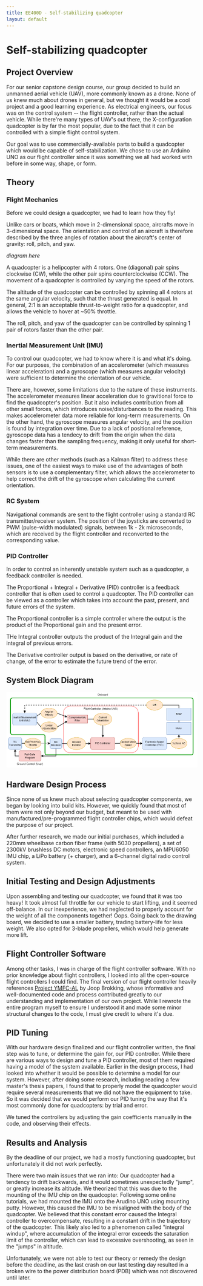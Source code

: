 ```yaml
---
title: EE400D - Self-stabilizing quadcopter
layout: default
---
```

# Self-stabilizing quadcopter #

## Project Overview ##

For our senior capstone design course, our group decided to build an unmanned aerial vehicle (UAV), more commonly known as a drone. None of us knew much about drones in general, but we thought it would be a cool project and a good learning experience. As electrical engineers, our focus was on the control system -- the flight controller, rather than the actual vehicle. While there're many types of UAV's out there, the X-configuration quadcopter is by far the most popular, due to the fact that it can be controlled with a simple flight control system.

Our goal was to use commercially-available parts to build a quadcopter which would be capable of self-stabilization. We chose to use an Arduino UNO as our flight controller since it was something we all had worked with before in some way, shape, or form. 

## Theory ##

### Flight Mechanics ###

Before we could design a quadcopter, we had to learn how they fly!

Unlike cars or boats, which move in 2-dimensional space, aircrafts move in 3-dimensional space. The orientation and control of an aircraft is therefore described by the three angles of rotation about the aircraft's center of gravity: roll, pitch, and yaw.

<i>diagram here</i>

A quadcopter is a helipcopter with 4 rotors. One (diagonal) pair spins clockwise (CW), while the other pair spins counterclockwise (CCW). The movement of a quadcopter is controlled by varying the speed of the rotors.

The altitude of the quadcopter can be controlled by spinning all 4 rotors at the same angular velocity, such that the thrust generated is equal. In general, 2:1 is an acceptable thrust-to-weight ratio for a quadcopter, and allows the vehicle to hover at ~50% throttle.

The roll, pitch, and yaw of the quadcopter can be controlled by spinning 1 pair of rotors faster than the other pair.

### Inertial Measurement Unit (IMU) ###

To control our quadcopter, we had to know where it is and what it's doing. For our purposes, the combination of an accelerometer (which measures linear acceleration) and a gyroscope (which measures angular velocity) were sufficient to determine the orientation of our vehicle.

There are, however, some limitations due to the nature of these instruments. The accelerometer measures linear acceleration due to gravitional force to find the quadcopter's position. But it also includes contribution from all other small forces, which introduces noise/disturbances to the reading. This makes accelerometer data more reliable for long-term measurements. On the other hand, the gyroscope measures angular velocity, and the position is found by integration over time. Due to a lack of positional reference, gyroscope data has a tendecy to drift from the origin when the data changes faster than the sampling frequency, making it only useful for short-term measurements.

While there are other methods (such as a Kalman filter) to address these issues, one of the easiest ways to make use of the advantages of both sensors is to use a complementary filter, which allows the accelerometer to help correct the drift of the gyroscope when calculating the current orientation.

### RC System ###

Navigational commands are sent to the flight controller using a standard RC transmitter/receiver system. The position of the joysticks are converted to PWM (pulse-width modulated) signals, between 1k - 2k microseconds, which are received by the flight controller and reconverted to the corresponding value. 

### PID Controller ###

In order to control an inherently unstable system such as a quadcopter, a feedback controller is needed. 

The Proportional + Integral + Derivative (PID) controller is a feedback controller that is often used to control a quadcopter. The PID controller can be viewed as a controller which takes into account the past, present, and future errors of the system.

The Proportional controller is a simple controller where the output is the product of the Proportional gain and the present error.

THe Integral controller outputs the product of the Integral gain and the integral of previous errors.

The Derivative controller output is based on the derivative, or rate of change, of the error to estimate the future trend of the error.

## System Block Diagram ##

<img src="/projects/quadcopter/blockdiagram.png">

## Hardware Design Process ##

Since none of us knew much about selecting quadcopter components, we began by looking into build kits. However, we quickly found that most of them were not only beyond our budget, but meant to be used with manufactured/pre-programmed flight controller chips, which would defeat the purpose of our project.

After further research, we made our initial purchases, which included a 220mm wheelbase carbon fiber frame (with 5030 propellers), a set of 2300kV brushless DC motors, electronic speed controllers, an MPU6050 IMU chip, a LiPo battery (+ charger), and a 6-channel digital radio control system.

## Initial Testing and Design Adjustments ##

Upon assembling and testing our quadcopter, we found that it was too heavy! It took almost full throttle for our vehicle to start lifting, and it seemed off-balance. In our inexperience, we had neglected to properly account for the weight of all the components together! Oops. Going back to the drawing board, we decided to use a smaller battery, trading battery-life for less weight. We also opted for 3-blade propellers, which would help generate more lift.

## Flight Controller Software ##

Among other tasks, I was in charge of the flight controller software. With no prior knowledge about flight controllers, I looked into all the open-source flight controllers I could find. The final version of our flight controller heavily references <a href="http://www.brokking.net/ymfc-al_main.html">Project YMFC-AL</a> by Joop Brokking, whose informative and well-documented code and process contributed greatly to our understanding and implementation of our own project. While I rewrote the entire program myself to ensure I understood it and made some minor structural changes to the code, I must give credit to where it's due.

## PID Tuning ##

With our hardware design finalized and our flight controller written, the final step was to tune, or determine the gain for, our PID controller. While there are various ways to design and tune a PID controller, most of them required having a model of the system available. Earlier in the design process, I had looked into whether it would be possible to determine a model for our system. However, after doing some research, including reading a few master's thesis papers, I found that to properly model the quadcopter would require several measurements that we did not have the equipment to take. So it was decided that we would perform our PID tuning the way that it's most commonly done for quadcopters: by trial and error.

We tuned the controllers by adjusting the gain coefficients manually in the code, and observing their effects.

## Results and Analysis ##

By the deadline of our project, we had a mostly functioning quadcopter, but unfortunately it did not work perfectly.

There were two main issues that we ran into: Our quadcopter had a tendency to drift backwards, and it would sometimes unexpectedly "jump", or greatly increase its altitude. We theorized that this was due to the mounting of the IMU chip on the quadcopter. Following some online tutorials, we had mounted the IMU onto the Arudino UNO using mounting putty. However, this caused the IMU to be misaligned with the body of the quadcopter. We believed that this constant error caused the Integral controller to overcompensate, resulting in a constant drift in the trajectory of the quadcopter. This likely also led to a phenomenon called "integral windup", where accumulation of the integral error exceeds the saturation limit of the controller, which can lead to excessive overshooting, as seen in the "jumps" in altitude.

Unfortunately, we were not able to test our theory or remedy the design before the deadline, as the last crash on our last testing day resulted in a broken wire to the power distribution board (PDB) which was not discovered until later.
